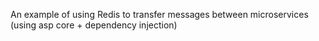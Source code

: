 An example of using Redis to transfer messages between microservices (using asp core + dependency injection)
